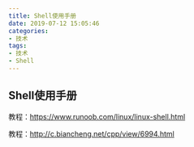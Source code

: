 ```yaml
---
title: Shell使用手册
date: 2019-07-12 15:05:46
categories:
- 技术
tags:
- 技术
- Shell
---
```


## Shell使用手册

教程：https://www.runoob.com/linux/linux-shell.html

教程：http://c.biancheng.net/cpp/view/6994.html

